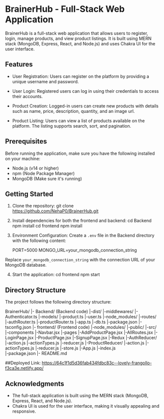 # BrainerHub - Full-Stack Web Application

BrainerHub is a full-stack web application that allows users to register, login, manage products, and view product listings. It is built using MERN stack (MongoDB, Express, React, and Node.js) and uses Chakra UI for the user interface.

## Features

- User Registration: Users can register on the platform by providing a unique username and password.

- User Login: Registered users can log in using their credentials to access their accounts.

- Product Creation: Logged-in users can create new products with details such as name, price, description, quantity, and an image url.

- Product Listing: Users can view a list of products available on the platform. The listing supports search, sort, and pagination.


## Prerequisites

Before running the application, make sure you have the following installed on your machine:

- Node.js (v14 or higher)
- npm (Node Package Manager)
- MongoDB (Make sure it's running)

## Getting Started

1. Clone the repository:
    git clone https://github.com/NehaP0/BrainerHub.git
2. Install dependencies for both the frontend and backend:
    cd Backend
    npm install
    cd frontend
    npm install

3. Environment Configuration:
    Create a `.env` file in the Backend directory with the following content:

    PORT=5000
    MONGO_URL=your_mongodb_connection_string

Replace `your_mongodb_connection_string` with the connection URL of your MongoDB database.

4. Start the application:
    cd frontend
    npm start

## Directory Structure

The project follows the following directory structure:

BrainerHub/
|- Backend/ (Backend code)
    |-dist/
    |-middlewares/
        |-Authenticator.ts
    |-models/
        |-product.ts
        |-user.ts
    |-node_modules/
    |-routes/
        |-authRouter.ts
        |-productRouter.ts
    |-app.ts
    |-db.ts
    |-package.json
    |-tsconfig.json
|- frontend/ (Frontend code)
    |-node_modules/
    |-public/
    |-src/
        |-components
            |-Navbar.jsx
        |-pages
            |-AddProductPage.jsx
            |-AllRoutes.jsx
            |-LoginPage.jsx
            |-ProductPage.jsx
            |-SignupPage.jsx
        |-Redux
            |-AuthReducer/
                |-action.js
                |-actionTypes.js
                |-reducer.js
            |-ProductReducer/
                |-action.js
                |-actionTypes.js
                |-reducer.js
            |-store.js
        |-App.js
        |-index.js        
    |-package.json
|- README.md

##Deployed Link:
https://64c1f1d5d36fab434fdbc83c--lovely-frangollo-f3ca3e.netlify.app/


## Acknowledgments

- The full-stack application is built using the MERN stack (MongoDB, Express, React, and Node.js).
- Chakra UI is used for the user interface, making it visually appealing and responsive.



